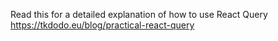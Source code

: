 Read this for a detailed explanation of how to use React Query
https://tkdodo.eu/blog/practical-react-query
